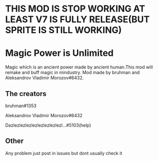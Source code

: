 # THIS MOD IS STOP WORKING AT LEAST V7 IS FULLY RELEASE(BUT SPRITE IS STILL WORKING)


# Magic Power is Unlimited
Magic which is an ancient power made by ancient human.This mod will remake and buff magic in mindustry. Mod made by bruhman and Aleksandrov Vladimir Morozov#6432.

## The creators 

bruhman#1353

Aleksandrov Vladimir Morozov#6432

Dazlezlezlezlezlezlezlezlezl…#5103(help)

## Other

Any problem just post in issues but dont usually check it
